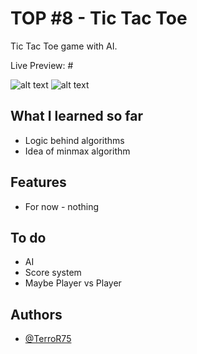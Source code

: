 # TOP #8 - Tic Tac Toe

Tic Tac Toe game with AI.

Live Preview: #

![alt text](#)
![alt text](#)

## What I learned so far

- Logic behind algorithms
- Idea of minmax algorithm

## Features

- For now - nothing

## To do

- AI
- Score system
- Maybe Player vs Player

## Authors

- [@TerroR75](https://github.com/TerroR75)
